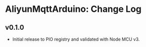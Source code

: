 # AliyunMqttArduino: Change Log

## v0.1.0

* Initial release to PIO registry and validated with Node MCU v3.